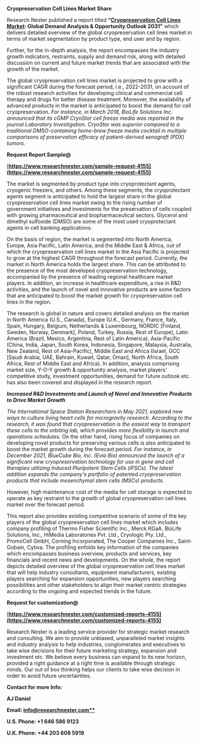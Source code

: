 ﻿**Cryopreservation Cell Lines Market Share** 

Research Nester published a report titled **“[Cryopreservation Cell Lines Market](https://www.researchnester.com/reports/cryopreservation-cell-lines-market/4155): Global Demand Analysis & Opportunity Outlook 2031”** which delivers detailed overview of the global cryopreservation cell lines market in terms of market segmentation by product type, end user and by region.

Further, for the in-depth analysis, the report encompasses the industry growth indicators, restraints, supply and demand risk, along with detailed discussion on current and future market trends that are associated with the growth of the market.

The global cryopreservation cell lines market is projected to grow with a significant CAGR during the forecast period, i.e., 2022-2031, on account of the robust research activities for developing clinical and commercial cell therapy and drugs for better disease treatment. Moreover, the availability of advanced products in the market is anticipated to boost the demand for cell cryopreservation. *For instance, in March 2018, BioLife Solutions Inc. announced that its cGMP CryoStor cell freeze media was reported in the journal Laboratory Investigation. CryoStor was superior compared to a traditional DMSO-containing home-brew freeze media cocktail in multiple comparisons of preservation efficacy of patient-derived xenograft (PDX) tumors.*

**Request Report Sample@** 

[**https://www.researchnester.com/sample-request-4155](https://www.researchnester.com/sample-request-4155)** 

The market is segmented by product type into cryoprotectant agents, cryogenic freezers, and others. Among these segments, the cryoprotectant agents segment is anticipated to hold the largest share in the global cryopreservation cell lines market owing to the rising number of government initiatives and investments for the preservation of cells coupled with growing pharmaceutical and biopharmaceutical sectors. Glycerol and dimethyl sulfoxide (DMSO) are some of the most used cryoprotectant agents in cell banking applications. 

On the basis of region, the market is segmented into North America, Europe, Asia Pacific, Latin America, and the Middle East & Africa, out of which the cryopreservation cell lines market in the Asia Pacific is projected to grow at the highest CAGR throughout the forecast period. Currently, the market in North America holds the largest share. This can be attributed to the presence of the most developed cryopreservation technology, accompanied by the presence of leading regional healthcare market players. In addition, an increase in healthcare expenditure, a rise in R&D activities, and the launch of novel and innovative products are some factors that are anticipated to boost the market growth for cryopreservation cell lines in the region.

The research is global in nature and covers detailed analysis on the market in North America (U.S., Canada), Europe (U.K., Germany, France, Italy, Spain, Hungary, Belgium, Netherlands & Luxembourg, NORDIC [Finland, Sweden, Norway, Denmark], Poland, Turkey, Russia, Rest of Europe), Latin America (Brazil, Mexico, Argentina, Rest of Latin America), Asia-Pacific (China, India, Japan, South Korea, Indonesia, Singapore, Malaysia, Australia, New Zealand, Rest of Asia-Pacific), Middle East and Africa (Israel, GCC [Saudi Arabia, UAE, Bahrain, Kuwait, Qatar, Oman], North Africa, South Africa, Rest of Middle East and Africa). In addition, analysis comprising market size, Y-O-Y growth & opportunity analysis, market players’ competitive study, investment opportunities, demand for future outlook etc. has also been covered and displayed in the research report.

***Increased R&D Investments and Launch of Novel and Innovative Products to Drive Market Growth***

*The International Space Station Researchers in May 2021, explored new ways to culture living heart cells for microgravity research. According to the research, it was found that cryopreservation is the easiest way to transport these cells to the orbiting lab, which provides more flexibility in launch and operations schedules.* On the other hand, rising focus of companies on developing novel products for preserving various cells is also anticipated to boost the market growth during the forecast period. *For instance, in December 2021, BlueCube Bio, Inc. (Evia Bio) announced the launch of a significant new cryopreservation technology for use in gene and cell therapies utilizing Induced Pluripotent Stem Cells (iPSCs). The latest addition expands the company's portfolio of patented cryopreservation products that include mesenchymal stem cells (MSCs) products.*

However, high maintenance cost of the media for cell storage is expected to operate as key restraint to the growth of global cryopreservation cell lines market over the forecast period.

This report also provides existing competitive scenario of some of the key players of the global cryopreservation cell lines market which includes company profiling of Thermo Fisher Scientific Inc., Merck KGaA, BioLife Solutions, Inc., HiMedia Laboratories Pvt. Ltd., Cryologic Pty. Ltd., PromoCell GmbH, Corning Incorporated, The Cooper Companies Inc., Saint-Gobain, Cytiva. The profiling enfolds key information of the companies which encompasses business overview, products and services, key financials and recent news and developments. On the whole, the report depicts detailed overview of the global cryopreservation cell lines market that will help industry consultants, equipment manufacturers, existing players searching for expansion opportunities, new players searching possibilities and other stakeholders to align their market centric strategies according to the ongoing and expected trends in the future.      

**Request for customization@**

[**https://www.researchnester.com/customized-reports-4155](https://www.researchnester.com/customized-reports-4155)** 

Research Nester is a leading service provider for strategic market research and consulting. We aim to provide unbiased, unparalleled market insights and industry analysis to help industries, conglomerates and executives to take wise decisions for their future marketing strategy, expansion and investment etc. We believe every business can expand to its new horizon, provided a right guidance at a right time is available through strategic minds. Our out of box thinking helps our clients to take wise decision in order to avoid future uncertainties.

**Contact for more Info:**

**AJ Daniel**

**Email: [info@researchnester.com**](mailto:info@researchnester.com)**

**U.S. Phone: +1 646 586 9123** 

**U.K. Phone: +44 203 608 5919**



